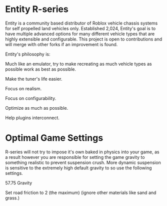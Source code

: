 # Entity R-series
Entity is a community based distributor of Roblox vehicle chassis systems for self propelled land vehicles only. Established 2,024, Entity's goal is to have multiple advanced options for many different vehicle types that are highly extensible and configurable. This project is open to contributions and will merge with other forks if an improvement is found.

Entity's philosophy is:

Much like an emulator, try to make recreating as much vehicle types as possible work as best as possible.

Make the tuner's life easier.

Focus on realism.

Focus on configurability.

Optimize as much as possible.

Help plugins interconnect.

# Optimal Game Settings
R-series will not try to impose it's own baked in physics into your game, as a result however you are responsible for setting the game gravity to something realistic to prevent suspension crush. More dynamic suspension is sensitive to the extremely high default gravity to so use the following settings.

57.75 Gravity

Set road friction to 2 (the maximum) (ignore other materials like sand and grass.)
